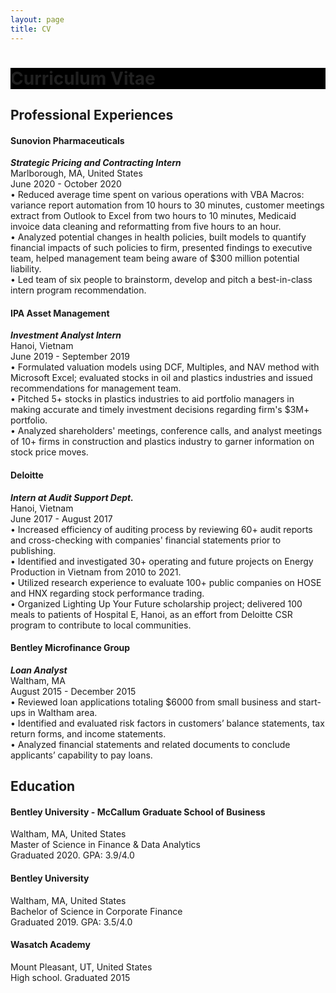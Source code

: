 ```yaml
---
layout: page
title: CV
---
```

<h1 style="color:#202020;background-color:black">Curriculum Vitae</h1>

## Professional Experiences    
#### Sunovion Pharmaceuticals       
***Strategic Pricing and Contracting Intern***   
Marlborough, MA, United States  
June 2020 - October 2020  
• Reduced average time spent on various operations with VBA Macros: variance report automation from 10 hours to 30 minutes, customer meetings extract from Outlook to Excel from two hours to 10 minutes, Medicaid invoice
data cleaning and reformatting from five hours to an hour.  
• Analyzed potential changes in health policies, built models to quantify financial impacts of such policies to firm, presented findings to executive team, helped management team being aware of $300 million potential liability.  
• Led team of six people to brainstorm, develop and pitch a best-in-class intern program recommendation.  

#### IPA Asset Management      
***Investment Analyst Intern***  
Hanoi, Vietnam      
June 2019 - September 2019   
• Formulated valuation models using DCF, Multiples, and NAV method with Microsoft Excel; evaluated stocks in oil and plastics industries and issued recommendations for management team.  
• Pitched 5+ stocks in plastics industries to aid portfolio managers in making
accurate and timely investment decisions regarding firm's $3M+ portfolio.  
• Analyzed shareholders' meetings, conference calls, and analyst meetings of
10+ firms in construction and plastics industry to garner information on stock
price moves.  

#### Deloitte     
***Intern at Audit Support Dept.***    
Hanoi, Vietnam  
June 2017 - August 2017    
• Increased efficiency of auditing process by reviewing 60+ audit reports
and cross-checking with companies' financial statements prior to publishing.  
• Identified and investigated 30+ operating and future projects on Energy
Production in Vietnam from 2010 to 2021.   
• Utilized research experience to evaluate 100+ public companies on HOSE
and HNX regarding stock performance trading.  
• Organized Lighting Up Your Future scholarship project; delivered 100 meals
to patients of Hospital E, Hanoi, as an effort from Deloitte CSR program to
contribute to local communities.  

#### Bentley Microfinance Group     
***Loan Analyst***    
Waltham, MA  
August 2015 - December 2015   
• Reviewed loan applications totaling $6000 from small business and start-ups
in Waltham area.  
• Identified and evaluated risk factors in customers’ balance statements, tax
return forms, and income statements.  
• Analyzed financial statements and related documents to conclude applicants’
capability to pay loans.  


## Education   
#### Bentley University - McCallum Graduate School of Business 
Waltham, MA, United States   
Master of Science in Finance & Data Analytics  
Graduated 2020. GPA: 3.9/4.0 
#### Bentley University  
Waltham, MA, United States  
Bachelor of Science in Corporate Finance  
Graduated 2019. GPA: 3.5/4.0  
#### Wasatch Academy  
Mount Pleasant, UT, United States  
High school. Graduated 2015   